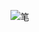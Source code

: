 ![笔](https://user-images.githubusercontent.com/55586349/114516474-05a67f80-9c70-11eb-847b-03da325b841d.png)
